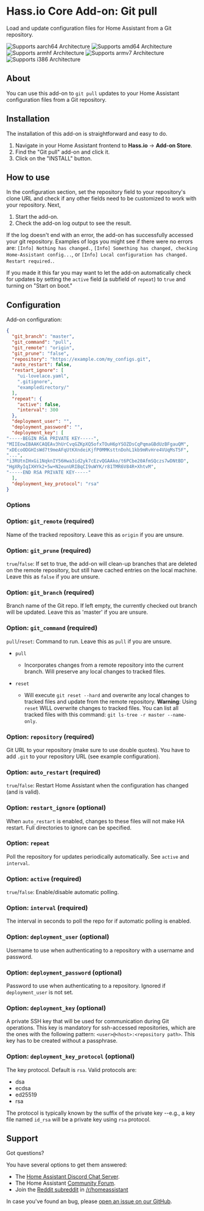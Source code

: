 # Hass.io Core Add-on: Git pull

Load and update configuration files for Home Assistant from a Git repository.

![Supports aarch64 Architecture][aarch64-shield] ![Supports amd64 Architecture][amd64-shield] ![Supports armhf Architecture][armhf-shield] ![Supports armv7 Architecture][armv7-shield] ![Supports i386 Architecture][i386-shield]

## About

You can use this add-on to `git pull` updates to your Home Assistant configuration files from a Git
repository.

## Installation

The installation of this add-on is straightforward and easy to do.

1. Navigate in your Home Assistant frontend to **Hass.io** -> **Add-on Store**.
2. Find the "Git pull" add-on and click it.
3. Click on the "INSTALL" button.

## How to use

In the configuration section, set the repository field to your repository's
clone URL and check if any other fields need to be customized to work with
your repository. Next,

1. Start the add-on.
2. Check the add-on log output to see the result.

If the log doesn't end with an error, the add-on has successfully
accessed your git repository. Examples of logs you might see if
there were no errors are: `[Info] Nothing has changed.`,
`[Info] Something has changed, checking Home-Assistant config...`,
or `[Info] Local configuration has changed. Restart required.`.

If you made it this far you may want to let the add-on automatically
check for updates by setting the `active` field (a subfield of `repeat`)
to `true` and turning on "Start on boot."

## Configuration

Add-on configuration:

```json
{
  "git_branch": "master",
  "git_command": "pull",
  "git_remote": "origin",
  "git_prune": "false",
  "repository": "https://example.com/my_configs.git",
  "auto_restart": false,
  "restart_ignore": [
    "ui-lovelace.yaml",
    ".gitignore",
    "exampledirectory/"
  ],
  "repeat": {
    "active": false,
    "interval": 300
  },
  "deployment_user": "",
  "deployment_password": "",
  "deployment_key": [
"-----BEGIN RSA PRIVATE KEY-----",
"MIIEowIBAAKCAQEAv3hUrCvqGZKpXQ5ofxTOuH6pYSOZDsCqPqmaGBdUzBFgauQM",
"xDEcoODGHIsWd7t9meAFqUtKXndeiKjfP0MMKsttnDohL1kb9mRvHre4VUqMsT5F",
"...",
"i3RUtnIHxGi1NqknIY56Hwa3id2yk7cEzvQGAAko/t6PCbe20AfmSQczs7wDNtBD",
"HgXRyIqIXHYk2+5w+N2eunURIBqCI9uWYK/r81TMR6V84R+XhtvM",
"-----END RSA PRIVATE KEY-----"
  ],
  "deployment_key_protocol": "rsa"
}
```

### Options

### Option: `git_remote` (required)

Name of the tracked repository. Leave this as `origin` if you are unsure.

### Option: `git_prune` (required)

`true`/`false`: If set to true, the add-on will clean-up branches that are deleted on the remote repository, but still have cached entries on the local machine. Leave this as `false` if you are unsure.

### Option: `git_branch` (required)

Branch name of the Git repo. If left empty, the currently checked out branch will be updated. Leave this as 'master' if you are unsure.

### Option: `git_command` (required)

`pull`/`reset`: Command to run. Leave this as `pull` if you are unsure.

- `pull`
  
  - Incorporates changes from a remote repository into the current branch. Will preserve any local changes to tracked files.

- `reset`
  
  - Will execute `git reset --hard` and overwrite any local changes to tracked files and update from the remote repository. **Warning**: Using `reset` WILL overwrite changes to tracked files. You can list all tracked files with this command: `git ls-tree -r master --name-only`.

### Option: `repository` (required)

Git URL to your repository (make sure to use double quotes). You have to add `.git` to your repository URL (see example configuration).

### Option: `auto_restart` (required)

`true`/`false`: Restart Home Assistant when the configuration has changed (and is valid).

### Option: `restart_ignore` (optional)

When `auto_restart` is enabled, changes to these files will not make HA restart. Full directories to ignore can be specified.

### Option: `repeat`

Poll the repository for updates periodically automatically. See `active` and `interval`.

### Option: `active` (required)

`true`/`false`: Enable/disable automatic polling.

### Option: `interval` (required)

The interval in seconds to poll the repo for if automatic polling is enabled.

### Option: `deployment_user` (optional)

Username to use when authenticating to a repository with a username and password.

### Option: `deployment_password` (optional)

Password to use when authenticating to a repository.  Ignored if `deployment_user` is not set.

### Option: `deployment_key` (optional)

A private SSH key that will be used for communication during Git operations. This key is mandatory for ssh-accessed repositories, which are the ones with the following pattern: `<user>@<host>:<repository path>`. This key has to be created without a passphrase.

### Option: `deployment_key_protocol` (optional)

The key protocol. Default is `rsa`. Valid protocols are:
  - dsa
  - ecdsa
  - ed25519
  - rsa

The protocol is typically known by the suffix of the private key --e.g., a key file named `id_rsa` will be a private key using `rsa` protocol.

## Support

Got questions?

You have several options to get them answered:

- The [Home Assistant Discord Chat Server][discord].
- The Home Assistant [Community Forum][forum].
- Join the [Reddit subreddit][reddit] in [/r/homeassistant][reddit]

In case you've found an bug, please [open an issue on our GitHub][issue].

[aarch64-shield]: https://img.shields.io/badge/aarch64-yes-green.svg
[amd64-shield]: https://img.shields.io/badge/amd64-yes-green.svg
[armhf-shield]: https://img.shields.io/badge/armhf-yes-green.svg
[armv7-shield]: https://img.shields.io/badge/armv7-yes-green.svg
[discord]: https://discord.gg/c5DvZ4e
[forum]: https://community.home-assistant.io
[i386-shield]: https://img.shields.io/badge/i386-yes-green.svg
[issue]: https://github.com/home-assistant/hassio-addons/issues
[reddit]: https://reddit.com/r/homeassistant
[repository]: https://github.com/hassio-addons/repository
